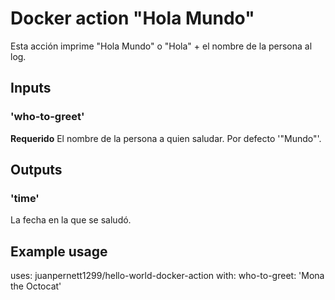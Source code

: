# Docker action "Hola Mundo"

Esta acción imprime "Hola Mundo" o "Hola" + el nombre de la persona al log.

## Inputs

### 'who-to-greet'

**Requerido** El nombre de la persona a quien saludar. Por defecto '"Mundo"'.

## Outputs

### 'time'

La fecha en la que se saludó.

## Example usage

uses: juanpernett1299/hello-world-docker-action
with:
  who-to-greet: 'Mona the Octocat'